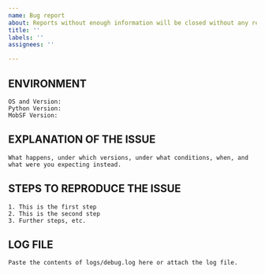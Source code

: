 ```yaml
---
name: Bug report
about: Reports without enough information will be closed without any response.
title: ''
labels: ''
assignees: ''

---
```


<!-- ## IMPORTANT -->
<!-- Issues are ONLY for reporting BUGS. For support, feature requests, questions, queries, and discussions use our slack channel. Join MobSF Slack Channel: http://tiny.cc/mobsf
-->


## ENVIRONMENT

```
OS and Version:
Python Version:
MobSF Version:
```

## EXPLANATION OF THE ISSUE

```
What happens, under which versions, under what conditions, when, and what were you expecting instead.
```


## STEPS TO REPRODUCE THE ISSUE

```
1. This is the first step
2. This is the second step
3. Further steps, etc.
```


## LOG FILE

```
Paste the contents of logs/debug.log here or attach the log file.
```

<!--
BEFORE POSTING YOUR ISSUE/BUG
- These comments won't show up when you submit the issue.
- GitHub issues ARE NOT FOR FEATURE REQUESTS, SUPPORT, DISCUSSIONS AND QUESTIONS! 
- If you have questions, use our slack channel. Request invitation here https://goo.gl/6cYU5a.
- Reproduce issue in the latest master and try to add as much detail as possible.
- Search this repository (top of the page) for the issue and it has not been fixed or reported already.
- Once you open a bug, you should also provide additional information if requested. 
- Failure to do so in 25 days will result in closure of the bug without further communication.
-->
